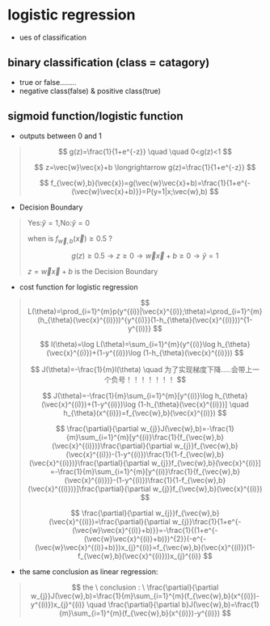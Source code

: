 # logistic regression

+ ues of classification

## binary classification (class = catagory)

+ true or false........
+ negative class(false) & positive class(true)

## sigmoid function/logistic function

+ outputs between 0 and 1

> $$
> g(z)=\frac{1}{1+e^{-z}} \quad \quad 0<g(z)<1
> $$
>
> $$
> z=\vec{w}\vec{x}+b \longrightarrow g(z)=\frac{1}{1+e^{-z}}
> $$
>
> $$
> f_{\vec{w},b}(\vec{x})=g(\vec{w}\vec{x}+b)=\frac{1}{1+e^{-(\vec{w}\vec{x}+b)}}=P(y=1|x;\vec{w},b)
> $$

+ Decision Boundary

> Yes:$\hat{y}=1$,No:$\hat{y}=0$
>
> when is $f_{\vec{w},b}(\vec{x}) \geq 0.5$ ?
>
> $$
> g(z) \geq 0.5 \longrightarrow z \geq 0 \longrightarrow \vec{w}\vec{x}+b \geq 0\longrightarrow \hat{y}=1
> $$
>
> $z=\vec{w}\vec{x}+b$ is the Decision Boundary

+ cost function for logistic regression

> $$
> L(\theta)=\prod_{i=1}^{m}p(y^{(i)}|\vec{x}^{(i)};\theta)=\prod_{i=1}^{m}(h_{\theta}(\vec{x}^{(i)}))^{y^{(i)}}(1-h_{\theta}(\vec{x}^{(i)}))^{1-y^{(i)}}
> $$
>
> $$
> l(\theta)=\log L(\theta)=\sum_{i=1}^{m}(y^{(i)}\log h_{\theta}(\vec{x}^{(i)})+(1-y^{(i)})\log (1-h_{\theta}(\vec{x}^{(i)}))
> $$
>
> $$
> J(\theta)=-\frac{1}{m}l(\theta) \quad 为了实现梯度下降.....会带上一个负号！！！！！！！
> $$
>
> $$
> J(\theta)=-\frac{1}{m}\sum_{i=1}^{m}[y^{(i)}\log h_{\theta}(\vec{x}^{(i)})+(1-y^{(i)})\log (1-h_{\theta}(\vec{x}^{(i)})] \quad h_{\theta}(x^{(i)})=f_{\vec{w},b}(\vec{x}^{(i)})
> $$
>
> $$
> \frac{\partial}{\partial w_{j}}J(\vec{w},b)=-\frac{1}{m}\sum_{i=1}^{m}[y^{(i)}\frac{1}{f_{\vec{w},b}(\vec{x}^{(i)})}\frac{\partial}{\partial w_{j}}f_{\vec{w},b}(\vec{x}^{(i)})-(1-y^{(i)})\frac{1}{1-f_{\vec{w},b}(\vec{x}^{(i)})}\frac{\partial}{\partial w_{j}}f_{\vec{w},b}(\vec{x}^{(i)}]
> =-\frac{1}{m}\sum_{i=1}^{m}[y^{(i)}\frac{1}{f_{\vec{w},b}(\vec{x}^{(i)})}-(1-y^{(i)})\frac{1}{1-f_{\vec{w},b}(\vec{x}^{(i)})}]\frac{\partial}{\partial w_{j}}f_{\vec{w},b}(\vec{x}^{(i)})
> $$
>
> $$
> \frac{\partial}{\partial w_{j}}f_{\vec{w},b}(\vec{x}^{(i)})=\frac{\partial}{\partial w_{j}}\frac{1}{1+e^{-(\vec{w}\vec{x}^{(i)}+b)}}=-\frac{1}{(1+e^{-(\vec{w}\vec{x}^{(i)}+b)})^{2}}(-e^{-(\vec{w}\vec{x}^{(i)}+b)})x_{j}^{(i)}=f_{\vec{w},b}(\vec{x}^{(i)})(1-f_{\vec{w},b}(\vec{x}^{(i)}))x_{j}^{(i)}
> $$
> 
+ the same conclusion as linear regression:
>
> $$
> the \ conclusion : \ \frac{\partial}{\partial w_{j}}J(\vec{w},b)=\frac{1}{m}\sum_{i=1}^{m}(f_{\vec{w},b}(x^{(i)})-y^{(i)})x_{j}^{(i)} \quad \frac{\partial}{\partial b}J(\vec{w},b)=\frac{1}{m}\sum_{i=1}^{m}(f_{\vec{w},b}(x^{(i)})-y^{(i)})
> $$
